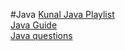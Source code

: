 #Java
[Kunal Java Playlist](https://www.youtube.com/watch?v=rZ41y93P2Qo&list=PL9gnSGHSqcnr_DxHsP7AW9ftq0AtAyYqJ)<br>
[Java Guide](https//www.javaguides.net/2022/01/java-roadmap-for-beginners.html)<br>
[Java questions](https://codedost.com/java/)
